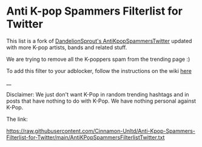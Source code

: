 # Anti K-pop Spammers Filterlist for Twitter
This list is a fork of [DandelionSprout's AntiKpopSpammersTwitter](https://github.com/DandelionSprout/adfilt) updated with more K-pop artists, bands and related stuff.

We are trying to remove all the K-poppers spam from the trending page :)

To add this filter to your adblocker, follow the instructions on the wiki [here](https://github.com/Cinnamon-Unltd/Anti-Kpop-Spammers-Filterlist-for-Twitter/wiki/How-to-Install)

__

Disclaimer: We just don't want K-Pop in random trending hashtags and in posts that have nothing to do with K-Pop. We have nothing personal against K-Pop.

The link:

https://raw.githubusercontent.com/Cinnamon-Unltd/Anti-Kpop-Spammers-Filterlist-for-Twitter/main/AntiKPopSpammersFilterlistTwitter.txt
